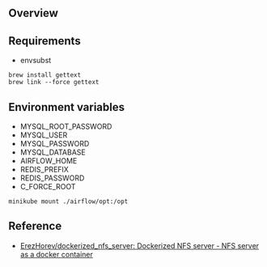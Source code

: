 ## Overview

## Requirements
* envsubst

```
brew install gettext
brew link --force gettext
```

## Environment variables
* MYSQL_ROOT_PASSWORD
* MYSQL_USER
* MYSQL_PASSWORD
* MYSQL_DATABASE
* AIRFLOW_HOME
* REDIS_PREFIX
* REDIS_PASSWORD
* C_FORCE_ROOT


```
minikube mount ./airflow/opt:/opt
```

## Reference
* [ErezHorev/dockerized_nfs_server: Dockerized NFS server - NFS server as a docker container](https://github.com/ErezHorev/dockerized_nfs_server)
